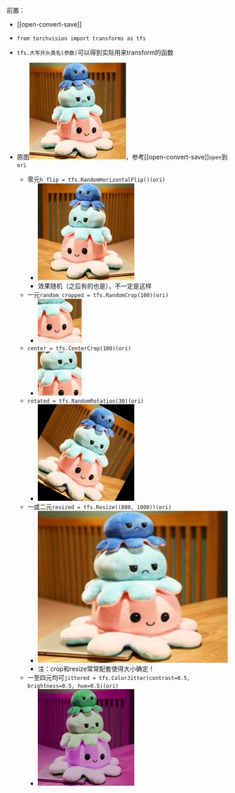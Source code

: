 前置：
- [[open-convert-save]]

- `from torchvision import transforms as tfs`
- `tfs.大写开头类名(参数)`可以得到实际用来transform的函数
- 原图![](original.png)，参考[[open-convert-save]]`open`到`ori`
    - 零元`h_flip = tfs.RandomHorizontalFlip()(ori)`
      - ![](h-flip.png)
      - 效果随机（之后有的也是）。不一定是这样
    - 一元`random_cropped = tfs.RandomCrop(100)(ori)`
      - ![](random-crop.png)
    - `center = tfs.CenterCrop(100)(ori)`
      - ![](center-crop.png)
    - `rotated = tfs.RandomRotation(30)(ori)`
      - ![](rotate.png)
    - 一或二元`resized = tfs.Resize((800, 1000))(ori)`
      - ![](resize.png)
      - 注：crop和resize常常配套使得大小确定！
    - 一至四元均可`jittered = tfs.ColorJitter(contrast=0.5, brightness=0.5, hue=0.5)(ori)`
      - ![](color-jitter.png)